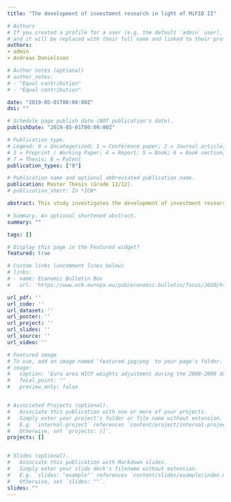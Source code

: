 ```yaml
---
title: "The development of investment research in light of MiFID II"

# Authors
# If you created a profile for a user (e.g. the default `admin` user), write the username (folder name) here 
# and it will be replaced with their full name and linked to their profile.
authors:
- admin
- Andreas Danielsson 

# Author notes (optional)
# author_notes:
# - "Equal contribution"
# - "Equal contribution"

date: "2019-05-01T00:00:00Z"
doi: ""

# Schedule page publish date (NOT publication's date).
publishDate: "2019-05-01T00:00:00Z"

# Publication type.
# Legend: 0 = Uncategorized; 1 = Conference paper; 2 = Journal article;
# 3 = Preprint / Working Paper; 4 = Report; 5 = Book; 6 = Book section;
# 7 = Thesis; 8 = Patent
publication_types: ["0"]

# Publication name and optional abbreviated publication name.
publication: Master Thesis (Grade 12/12).
# publication_short: In *ICW*

abstract: This study investigates the development of investment research in the Swedish stock market in light of the newly implemented regulation, MiFID II. By separating the cost of investment research from the cost of execution and implementing inducement rules, MiFID II is set to disrupt the production and distribution of investment research. Market participants are concerned that these changes will lead to a decrease in the supply of investment research and reduce stock liquidity, particularly for smaller firms. <br/> <br/>  We find that the number of investment analysts providing research on firms in the Swedish stock market has decreased following MiFID II. The decrease is driven by a reduction of investment analysts covering large firms. To facilitate the investment firms’ demand for firm information, brokerages have gradually refocused their offerings to include sponsored research. While this study finds that the number of firms covered by sponsored research has increased, the increase is not statistically significant and sponsored research remains small relative to traditional research. <br/> <br/> After incorporating stock liquidity to the analysis, we find a positive relationship between investment analysts and liquidity. The relationship is positive both before and after the implementation of MiFID II. As such, our findings are consistent with related literature and imply that investment analysts add value by providing more information. Furthermore, we find that investment analysts have a higher effect on stock liquidity following MiFID II. <br/> <br/> Related literature has highlighted the important issue of endogeneity as analyst coverage and liquidity are simultaneously determined. To mitigate the problem with endogeneity, the relationship between investment analysts and liquidity is estimated using a simultaneous equation model based on the models used by Brennan and Subrahmanyam (1995) and Roulstone (2003). <br/> <br/> Our findings are important since they show that firms, investors, and brokerages have a higher benefit from increased research coverage after MiFID II.

# Summary. An optional shortened abstract.
summary: ""

tags: []

# Display this page in the Featured widget?
featured: true

# Custom links (uncomment lines below)
# links:
# - name: Economic Bulletin Box
#   url: 'https://www.ecb.europa.eu/pub/economic-bulletin/focus/2020/html/ecb.ebbox202003_04~537bb1d72e.en.html'

url_pdf: ''
url_code: ''
url_dataset: ''
url_poster: ''
url_project: ''
url_slides: ''
url_source: ''
url_video: ''

# Featured image
# To use, add an image named `featured.jpg/png` to your page's folder. 
# image:
#   caption: 'Euro area HICP weights adjustment during the 2008-2009 downturn'
#   focal_point: ""
#   preview_only: false


# Associated Projects (optional).
#   Associate this publication with one or more of your projects.
#   Simply enter your project's folder or file name without extension.
#   E.g. `internal-project` references `content/project/internal-project/index.md`.
#   Otherwise, set `projects: []`.
projects: []


# Slides (optional).
#   Associate this publication with Markdown slides.
#   Simply enter your slide deck's filename without extension.
#   E.g. `slides: "example"` references `content/slides/example/index.md`.
#   Otherwise, set `slides: ""`.
slides: ""
---
```

